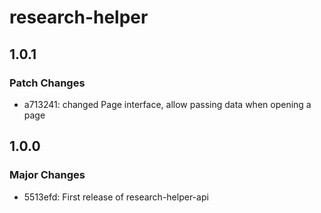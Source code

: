 # research-helper

## 1.0.1

### Patch Changes

- a713241: changed Page interface, allow passing data when opening a page

## 1.0.0

### Major Changes

- 5513efd: First release of research-helper-api
